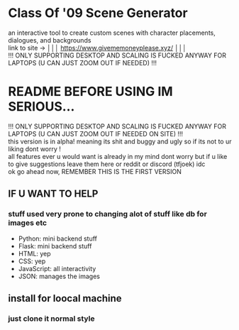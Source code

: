 <h1 class="code-line" data-line-start=0 data-line-end=1 ><a id="Class_Of_09_Scene_Generator_0"></a>Class Of '09 Scene Generator</h1>
<p class="has-line-data" data-line-start="2" data-line-end="5">an interactive tool to create custom scenes with character placements, dialogues, and backgrounds<br>
link to site -&gt; │││ <a href="https://www.givememoneyplease.xyz/">https://www.givememoneyplease.xyz/</a> │││<br>
!!! ONLY SUPPORTING DESKTOP AND SCALING IS FUCKED ANYWAY FOR LAPTOPS (U CAN JUST ZOOM OUT IF NEEDED) !!!</p>
<h1 class="code-line" data-line-start=5 data-line-end=6 ><a id="README_BEFORE_USING_IM_SERIOUS_5"></a>README BEFORE USING IM SERIOUS…</h1>
<p class="has-line-data" data-line-start="7" data-line-end="11">!!! ONLY SUPPORTING DESKTOP AND SCALING IS FUCKED ANYWAY FOR LAPTOPS (U CAN JUST ZOOM OUT IF NEEDED ON SITE) !!!<br>
this version is in alpha! meaning its shit and buggy and ugly so if its not to ur liking dont worry !<br>
all features ever u would want is already in my mind dont worry but if u like to give suggestions leave them here or reddit or discord (tfjoek) idc<br>
ok go ahead now, REMEMBER THIS IS THE FIRST VERSION</p>
<h2 class="code-line" data-line-start=12 data-line-end=13 ><a id="IF_U_WANT_TO_HELP_12"></a>IF U WANT TO HELP</h2>
<h3 class="code-line" data-line-start=15 data-line-end=16 ><a id="stuff_used_very_prone_to_changing_alot_of_stuff_like_db_for_images_etc_15"></a>stuff used very prone to changing alot of stuff like db for images etc</h3>
<ul>
<li class="has-line-data" data-line-start="16" data-line-end="17">Python: mini backend stuff</li>
<li class="has-line-data" data-line-start="17" data-line-end="18">Flask: mini backend stuff</li>
<li class="has-line-data" data-line-start="18" data-line-end="19">HTML: yep</li>
<li class="has-line-data" data-line-start="19" data-line-end="20">CSS: yep</li>
<li class="has-line-data" data-line-start="20" data-line-end="21">JavaScript: all interactivity</li>
<li class="has-line-data" data-line-start="21" data-line-end="22">JSON: manages the images</li>
</ul>
<h2 class="code-line" data-line-start=24 data-line-end=25 ><a id="install_for_loocal_machine_24"></a>install for loocal machine</h2>
<h3 class="code-line" data-line-start=26 data-line-end=27 ><a id="just_clone_it_normal_style_26"></a>just clone it normal style</h3>
